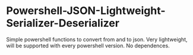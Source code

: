 # Powershell-JSON-Lightweight-Serializer-Deserializer
Simple powershell functions to convert from and to json. Very lightweight, will be supported with every powershell version. No dependences.
